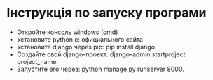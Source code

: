 # Інструкція по запуску програми
* Откройте консоль windows (cmd)
* Установите python с: официального сайта
* Установите django через pip: pip install django.
* Создайте свой django-проект: django-admin startproject project_name.
* Запустите его через: python manage.py runserver 8000.

